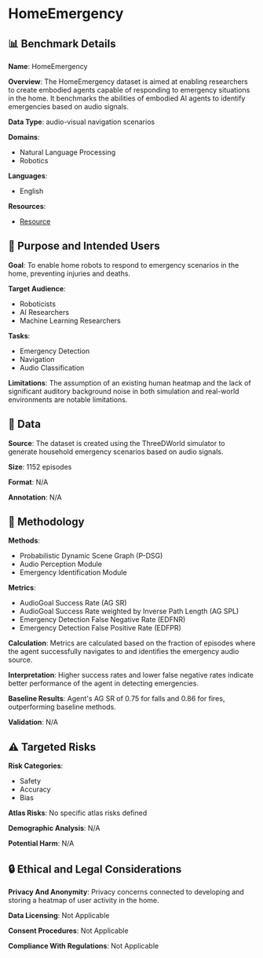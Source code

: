 # HomeEmergency

## 📊 Benchmark Details

**Name**: HomeEmergency

**Overview**: The HomeEmergency dataset is aimed at enabling researchers to create embodied agents capable of responding to emergency situations in the home. It benchmarks the abilities of embodied AI agents to identify emergencies based on audio signals.

**Data Type**: audio-visual navigation scenarios

**Domains**:
- Natural Language Processing
- Robotics

**Languages**:
- English

**Resources**:
- [Resource](https://arxiv.org/abs/2504.01089)

## 🎯 Purpose and Intended Users

**Goal**: To enable home robots to respond to emergency scenarios in the home, preventing injuries and deaths.

**Target Audience**:
- Roboticists
- AI Researchers
- Machine Learning Researchers

**Tasks**:
- Emergency Detection
- Navigation
- Audio Classification

**Limitations**: The assumption of an existing human heatmap and the lack of significant auditory background noise in both simulation and real-world environments are notable limitations.

## 💾 Data

**Source**: The dataset is created using the ThreeDWorld simulator to generate household emergency scenarios based on audio signals.

**Size**: 1152 episodes

**Format**: N/A

**Annotation**: N/A

## 🔬 Methodology

**Methods**:
- Probabilistic Dynamic Scene Graph (P-DSG)
- Audio Perception Module
- Emergency Identification Module

**Metrics**:
- AudioGoal Success Rate (AG SR)
- AudioGoal Success Rate weighted by Inverse Path Length (AG SPL)
- Emergency Detection False Negative Rate (EDFNR)
- Emergency Detection False Positive Rate (EDFPR)

**Calculation**: Metrics are calculated based on the fraction of episodes where the agent successfully navigates to and identifies the emergency audio source.

**Interpretation**: Higher success rates and lower false negative rates indicate better performance of the agent in detecting emergencies.

**Baseline Results**: Agent's AG SR of 0.75 for falls and 0.86 for fires, outperforming baseline methods.

**Validation**: N/A

## ⚠️ Targeted Risks

**Risk Categories**:
- Safety
- Accuracy
- Bias

**Atlas Risks**:
No specific atlas risks defined

**Demographic Analysis**: N/A

**Potential Harm**: N/A

## 🔒 Ethical and Legal Considerations

**Privacy And Anonymity**: Privacy concerns connected to developing and storing a heatmap of user activity in the home.

**Data Licensing**: Not Applicable

**Consent Procedures**: Not Applicable

**Compliance With Regulations**: Not Applicable

